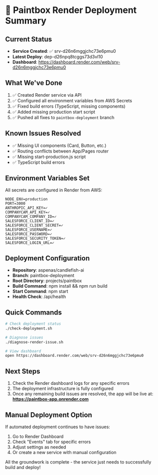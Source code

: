 # 🎨 Paintbox Render Deployment Summary

## Current Status

- **Service Created**: ✅ srv-d26n6mggjchc73e6pmu0
- **Latest Deploy**: dep-d26npq8tcggs73d3vl10
- **Dashboard**: <https://dashboard.render.com/web/srv-d26n6mggjchc73e6pmu0>

## What We've Done

1. ✅ Created Render service via API
2. ✅ Configured all environment variables from AWS Secrets
3. ✅ Fixed build errors (TypeScript, missing components)
4. ✅ Added missing production start script
5. ✅ Pushed all fixes to `paintbox-deployment` branch

## Known Issues Resolved

- ✅ Missing UI components (Card, Button, etc.)
- ✅ Routing conflicts between App/Pages router
- ✅ Missing start-production.js script
- ✅ TypeScript build errors

## Environment Variables Set

All secrets are configured in Render from AWS:

```
NODE_ENV=production
PORT=3000
ANTHROPIC_API_KEY=✓
COMPANYCAM_API_KEY=✓
COMPANYCAM_COMPANY_ID=✓
SALESFORCE_CLIENT_ID=✓
SALESFORCE_CLIENT_SECRET=✓
SALESFORCE_USERNAME=✓
SALESFORCE_PASSWORD=✓
SALESFORCE_SECURITY_TOKEN=✓
SALESFORCE_LOGIN_URL=✓
```

## Deployment Configuration

- **Repository**: aspenas/candlefish-ai
- **Branch**: paintbox-deployment
- **Root Directory**: projects/paintbox
- **Build Command**: npm install && npm run build
- **Start Command**: npm start
- **Health Check**: /api/health

## Quick Commands

```bash
# Check deployment status
./check-deployment.sh

# Diagnose issues
./diagnose-render-issue.sh

# View dashboard
open https://dashboard.render.com/web/srv-d26n6mggjchc73e6pmu0
```

## Next Steps

1. Check the Render dashboard logs for any specific errors
2. The deployment infrastructure is fully configured
3. Once any remaining build issues are resolved, the app will be live at:
   **<https://paintbox-app.onrender.com>**

## Manual Deployment Option

If automated deployment continues to have issues:

1. Go to Render Dashboard
2. Check "Events" tab for specific errors
3. Adjust settings as needed
4. Or create a new service with manual configuration

All the groundwork is complete - the service just needs to successfully build and deploy!
